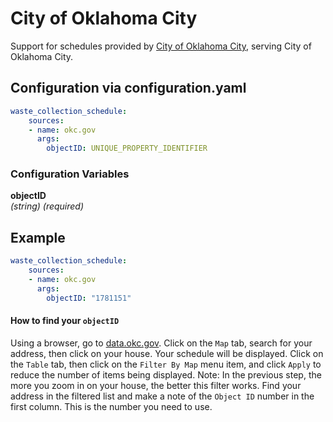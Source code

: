 # City of Oklahoma City

Support for schedules provided by [City of Oklahoma City](https://www.okc.gov/), serving City of Oklahoma City.

## Configuration via configuration.yaml

```yaml
waste_collection_schedule:
    sources:
    - name: okc.gov
      args:
        objectID: UNIQUE_PROPERTY_IDENTIFIER
```

### Configuration Variables

**objectID**<br>
*(string) (required)*

## Example
```yaml
waste_collection_schedule:
    sources:
    - name: okc.gov
      args:
        objectID: "1781151"
```

#### How to find your `objectID`
Using a browser, go to [data.okc.gov](https://data.okc.gov/portal/page/viewer?datasetName=Address%20Trash%20Services).
Click on the `Map` tab, search for your address, then click on your house. Your schedule will be displayed. 
Click on the `Table` tab, then click on the `Filter By Map` menu item, and click `Apply` to reduce the number of items being displayed. Note: In the previous step, the more you zoom in on your house, the better this filter works.
Find your address in the filtered list and make a note of the `Object ID` number in the first column. This is the number you need to use.
